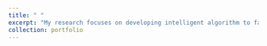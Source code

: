 ```yaml
---
title: " "
excerpt: "My research focuses on developing intelligent algorithm to facilitate the signal processing algorithm and enhance the diagnostic and prognostic capability of the various faults in rotating machineries."
collection: portfolio
---
```

